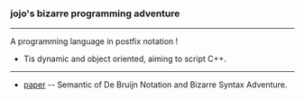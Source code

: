 ### jojo's bizarre programming adventure

------

A programming language in postfix notation !

- Tis dynamic and object oriented, aiming to script C++.

------

- [paper](https://xieyuheng.github.io/jojo) -- Semantic of De Bruijn Notation and Bizarre Syntax Adventure.
